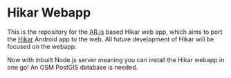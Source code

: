 Hikar Webapp
============

This is the repository for the [AR.js](https://github.com/AR-js-org/AR.js) based Hikar web app, which aims to port the [Hikar](https://hikar.org) Android app to the web. All future development of Hikar will be focused on the webapp.

Now with inbuilt Node.js server meaning you can install the Hikar webapp in one go! An OSM PostGIS database is needed.
